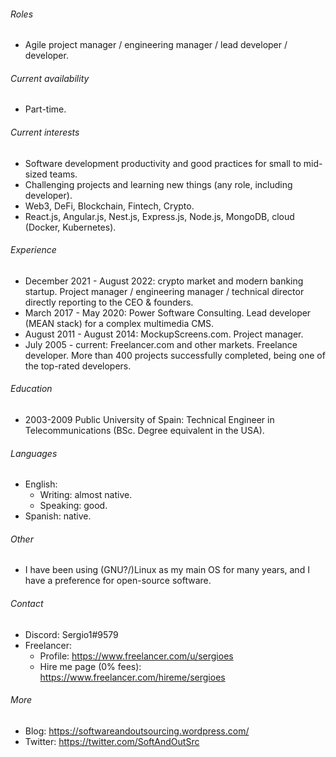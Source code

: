 ###### Roles

- Agile project manager / engineering manager / lead developer / developer.

###### Current availability

- Part-time.

###### Current interests

- Software development productivity and good practices for small to mid-sized teams.
- Challenging projects and learning new things (any role, including developer).
- Web3, DeFi, Blockchain, Fintech, Crypto.
- React.js, Angular.js, Nest.js, Express.js,  Node.js, MongoDB, cloud (Docker, Kubernetes).

###### Experience

- December 2021 - August 2022: crypto market and modern banking startup. Project manager / engineering manager / technical director directly reporting to the CEO & founders.
- March 2017 - May 2020: Power Software Consulting. Lead developer (MEAN stack) for a complex multimedia CMS.
- August 2011 - August 2014: MockupScreens.com. Project manager.
- July 2005 - current: Freelancer.com and other markets. Freelance developer. More than 400 projects successfully completed, being one of the top-rated developers.

###### Education

- 2003-2009 Public University of Spain: Technical Engineer in Telecommunications (BSc. Degree equivalent in the USA).

###### Languages

- English:
	- Writing: almost native.
	- Speaking: good.
- Spanish: native.

###### Other
- I have been using (GNU?/)Linux as my main OS for many years, and I have a preference for open-source software.

###### Contact 
- Discord: Sergio1#9579
- Freelancer:
    - Profile: https://www.freelancer.com/u/sergioes
    - Hire me page (0% fees): https://www.freelancer.com/hireme/sergioes

###### More
- Blog: https://softwareandoutsourcing.wordpress.com/
- Twitter: https://twitter.com/SoftAndOutSrc
